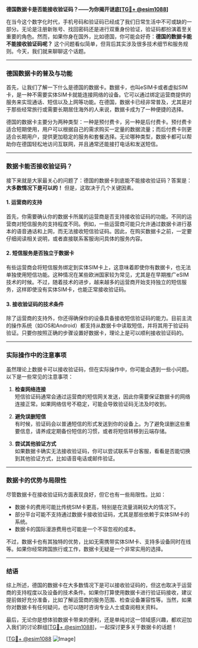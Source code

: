 **德国数据卡是否能接收验证码？——为你揭开谜底[[TG💪+ @esim1088](https://t.me/s/esim1088)]**

在当今这个数字化时代，手机号码和验证码已经成了我们日常生活中不可或缺的一部分。无论是注册新账号、找回密码还是进行双重身份验证，验证码都扮演着至关重要的角色。然而，如果你身在国外，比如德国，你可能会好奇：**德国的数据卡能不能接收验证码呢？** 这个问题看似简单，但背后其实涉及很多技术细节和服务规则。今天，我们就来聊聊这个话题。

---

### 德国数据卡的普及与功能

首先，让我们了解一下什么是德国的数据卡。数据卡，也叫eSIM卡或者虚拟SIM卡，是一种不需要实体SIM卡就能连接网络的设备。它可以通过绑定运营商提供的服务来实现通话、短信以及上网等功能。在德国，数据卡已经非常普及，尤其是对于那些经常旅行或需要长期居住海外的人来说，数据卡成为了一种便捷的选择。

德国的数据卡主要分为两种类型：一种是预付费卡，另一种是后付费卡。预付费卡适合短期使用，用户可以根据自己的需求购买一定量的数据流量；而后付费卡则更适合长期用户，提供更加稳定的服务和套餐选择。无论哪种类型，数据卡都可以帮助你在德国轻松地访问互联网，并且通常还能接打电话和发送短信。

---

### 数据卡能否接收验证码？

接下来就是大家最关心的问题了：德国的数据卡到底能不能接收验证码？答案是：**大多数情况下是可以的！** 但是，这取决于几个关键因素。

#### 1. **运营商的支持**
首先，你需要确认你的数据卡所属的运营商是否支持接收验证码的功能。不同的运营商对短信服务的支持程度不同。例如，一些运营商可能只允许通过数据卡进行基本的语音通话和上网，而无法接收短信验证码。因此，在购买数据卡之前，一定要仔细阅读相关说明，或者直接联系客服询问具体的服务内容。

#### 2. **短信服务是否独立于数据卡**
有些运营商会将短信服务绑定到实体SIM卡上，这意味着即使你有数据卡，也无法单独使用短信功能。这种情况在某些欧洲国家较为常见，尤其是在早期推广eSIM技术的时候。不过，随着技术的进步，越来越多的运营商开始支持独立的短信服务，这样即使没有实体SIM卡，也能正常接收验证码。

#### 3. **接收验证码的技术条件**
除了运营商的支持外，你还得确保你的设备具备接收短信验证码的能力。目前主流的操作系统（如iOS和Android）都支持从数据卡中读取短信，并将其用于验证码验证。只要你按照正确的步骤设置好数据卡，理论上是可以顺利接收验证码的。

---

### 实际操作中的注意事项

虽然理论上数据卡可以接收验证码，但在实际操作中，你可能会遇到一些小问题。以下是一些常见的注意事项：

1. **检查网络连接**  
   短信验证码通常会通过运营商的短信网关发送，因此你需要保证数据卡的网络连接正常。如果网络信号不稳定，可能会导致验证码无法及时收到。

2. **避免误删短信**  
   有时候，验证码会以普通短信的形式发送到你的设备上。为了避免误删这些重要信息，请养成定期备份短信的习惯，或者将短信转移到云端存储。

3. **尝试其他验证方式**  
   如果数据卡确实无法接收验证码，你可以尝试联系平台客服，看看是否能切换到其他验证方式，比如语音电话或邮件验证。

---

### 数据卡的优势与局限性

尽管数据卡在接收验证码方面表现良好，但它也有一些局限性。比如：

- 数据卡的费用可能比传统SIM卡更高，特别是在流量消耗较大的情况下。
- 部分平台可能不支持通过数据卡接收验证码，尤其是那些依赖于实体SIM卡的系统。
- 数据卡的国际漫游费用也可能是一个不容忽视的成本。

不过，数据卡也有其独特的优势，比如无需携带实体SIM卡、支持多设备同时在线等。如果你经常跨国旅行或工作，数据卡无疑是一个非常实用的选择。

---

### 结语

综上所述，德国的数据卡在大多数情况下是可以接收验证码的，但这也取决于运营商的支持程度以及设备的技术条件。如果你打算使用数据卡进行验证码接收，建议提前做好充分准备，比如了解运营商的服务范围、检查设备兼容性等。当然，如果你对数据卡有任何疑问，也可以随时咨询专业人士或查阅相关资料。

最后，无论你是想体验数据卡带来的便利，还是单纯对这一领域感兴趣，都欢迎加入我们的讨论群组[[TG💪+ @esim1088](https://t.me/s/esim1088)]，一起探讨更多关于数据卡的话题！

[[TG💪+ @esim1088](https://t.me/s/esim1088) ![Image](https://i.postimg.cc/4NQfJmqS/Snipaste-2025-05-13-00-14-12.png)]